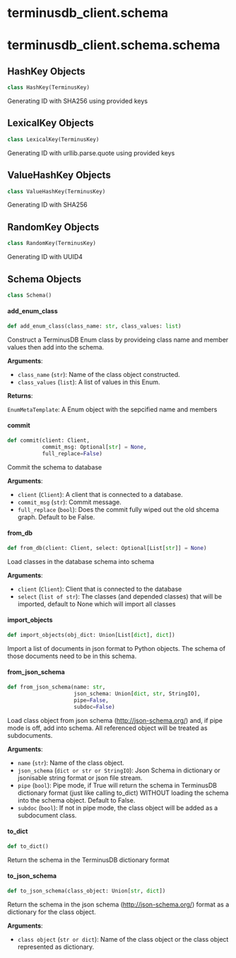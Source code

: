 <a id="terminusdb_client.schema"></a>

# terminusdb\_client.schema

<a id="terminusdb_client.schema.schema"></a>

# terminusdb\_client.schema.schema

<a id="terminusdb_client.schema.schema.HashKey"></a>

## HashKey Objects

```python
class HashKey(TerminusKey)
```

Generating ID with SHA256 using provided keys

<a id="terminusdb_client.schema.schema.LexicalKey"></a>

## LexicalKey Objects

```python
class LexicalKey(TerminusKey)
```

Generating ID with urllib.parse.quote using provided keys

<a id="terminusdb_client.schema.schema.ValueHashKey"></a>

## ValueHashKey Objects

```python
class ValueHashKey(TerminusKey)
```

Generating ID with SHA256

<a id="terminusdb_client.schema.schema.RandomKey"></a>

## RandomKey Objects

```python
class RandomKey(TerminusKey)
```

Generating ID with UUID4

<a id="terminusdb_client.schema.schema.Schema"></a>

## Schema Objects

```python
class Schema()
```

<a id="terminusdb_client.schema.schema.Schema.add_enum_class"></a>

#### add\_enum\_class

```python
def add_enum_class(class_name: str, class_values: list)
```

Construct a TerminusDB Enum class by provideing class name and member values then add into the schema.

**Arguments**:

- `class_name` (`str`): Name of the class object constructed.
- `class_values` (`list`): A list of values in this Enum.

**Returns**:

`EnumMetaTemplate`: A Enum object with the sepcified name and members

<a id="terminusdb_client.schema.schema.Schema.commit"></a>

#### commit

```python
def commit(client: Client,
           commit_msg: Optional[str] = None,
           full_replace=False)
```

Commit the schema to database

**Arguments**:

- `client` (`Client`): A client that is connected to a database.
- `commit_msg` (`str`): Commit message.
- `full_replace` (`bool`): Does the commit fully wiped out the old shcema graph. Default to be False.

<a id="terminusdb_client.schema.schema.Schema.from_db"></a>

#### from\_db

```python
def from_db(client: Client, select: Optional[List[str]] = None)
```

Load classes in the database schema into schema

**Arguments**:

- `client` (`Client`): Client that is connected to the database
- `select` (`list of str`): The classes (and depended classes) that will be imported, default to None which will import all classes

<a id="terminusdb_client.schema.schema.Schema.import_objects"></a>

#### import\_objects

```python
def import_objects(obj_dict: Union[List[dict], dict])
```

Import a list of documents in json format to Python objects. The schema of those documents need to be in this schema.

<a id="terminusdb_client.schema.schema.Schema.from_json_schema"></a>

#### from\_json\_schema

```python
def from_json_schema(name: str,
                     json_schema: Union[dict, str, StringIO],
                     pipe=False,
                     subdoc=False)
```

Load class object from json schema (http://json-schema.org/) and, if pipe mode is off, add into schema. All referenced object will be treated as subdocuments.

**Arguments**:

- `name` (`str`): Name of the class object.
- `json_schema` (`dict or str or StringIO`): Json Schema in dictionary or jsonisable string format or json file stream.
- `pipe` (`bool`): Pipe mode, if True will return the schema in TerminusDB dictionary format (just like calling to_dict) WITHOUT loading the schema into the schema object. Default to False.
- `subdoc` (`bool`): If not in pipe mode, the class object will be added as a subdocument class.

<a id="terminusdb_client.schema.schema.Schema.to_dict"></a>

#### to\_dict

```python
def to_dict()
```

Return the schema in the TerminusDB dictionary format

<a id="terminusdb_client.schema.schema.Schema.to_json_schema"></a>

#### to\_json\_schema

```python
def to_json_schema(class_object: Union[str, dict])
```

Return the schema in the json schema (http://json-schema.org/) format as a dictionary for the class object.

**Arguments**:

- `class object` (`str or dict`): Name of the class object or the class object represented as dictionary.

